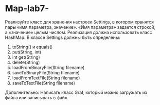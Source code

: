# Map-lab7-
Реализуйте класс для хранения настроек Settings, в котором хранятся пары «имя параметра, значение». «Имя параметра» задается строкой, а «значение» целым числом.
Реализация должна использовать класс HashMap. В классе Settings должны быть определены:
1. toString() и equals()
2. put(String, int)
3. int get(String)
4. delete(String)
5. loadFromBinaryFile(String filename)
6. saveToBinaryFile(String filename)
7. loadFromTextFile(String filename)
8. saveToTextFile(String filename)

Дополнительно: Написать класс Graf, который можно загружать из файла или записывать в файл.
